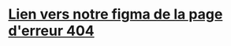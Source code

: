  # [Lien vers notre figma de la page d'erreur 404](https://www.figma.com/file/8iuMEbtun8Vzfa3mPrIK5p/Untitled?type=design&node-id=0%3A1&mode=design&t=udXcs0DAyFH4qs8i-1)
